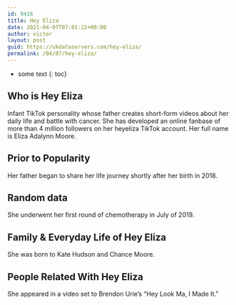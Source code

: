 ```yaml
---
id: 9416
title: Hey Eliza
date: 2021-04-07T07:01:22+00:00
author: victor
layout: post
guid: https://ukdataservers.com/hey-eliza/
permalink: /04/07/hey-eliza/
---
```


* some text
{: toc}


## Who is Hey Eliza



Infant TikTok personality whose father creates short-form videos about her daily life and battle with cancer. She has developed an online fanbase of more than 4 million followers on her heyeliza TikTok account. Her full name is Eliza Adalynn Moore. 

                
                
                
## Prior to Popularity



Her father began to share her life journey shortly after her birth in 2018.

                
                
                
## Random data



She underwent her first round of chemotherapy in July of 2019. 

                
                
                
## Family & Everyday Life of Hey Eliza



She was born to Kate Hudson and Chance Moore.

                
                
                
## People Related With Hey Eliza



She appeared in a video set to Brendon Urie&#8217;s &#8220;Hey Look Ma, I Made It.&#8221;

                
              
            
          
          
          
